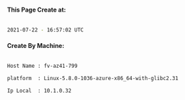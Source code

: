 
   
#### This Page Create at:

```bash

2021-07-22 - 16:57:02 UTC

```

#### Create By Machine:

```bash

Host Name : fv-az41-799

platform  : Linux-5.8.0-1036-azure-x86_64-with-glibc2.31

Ip Local  : 10.1.0.32

```

